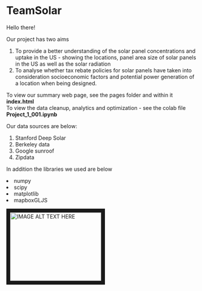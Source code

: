 # TeamSolar

Hello there! 

Our project has two aims
  1. To provide a better understanding of the solar panel concentrations and uptake in the US - showing the locations, panel area size of solar panels in the US as well as the solar radiation 
  2. To analyse whether tax rebate policies for solar panels have taken into consideration socioeconomic factors and potential power generation of a location when being designed.

To view our summary web page, see the pages folder and within it <b> index.html </b>
<br>
To view the data cleanup, analytics and optimization - see the colab file <b> Project_1_001.ipynb </b>
<br>

Our data sources are below:

1. Stanford Deep Solar 
2. Berkeley data
3. Google sunroof
4. Zipdata

In addition the libraries we used are below 

<li>numpy
  </li>
<li>scipy</li>
<li>matplotlib</li>
<li>mapboxGLJS</li>


<a href="http://www.youtube.com/watch?feature=player_embedded&v=LbAGCPj6K0s
" target="_blank"><img src="http://img.youtube.com/vi/LbAGCPj6K0s/0.jpg" 
alt="IMAGE ALT TEXT HERE" width="240" height="180" border="10" /></a>
